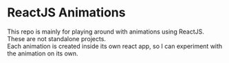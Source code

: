 # ReactJS Animations

This repo is mainly for playing around with animations using ReactJS. <br />
These are not standalone projects. <br />
Each animation is created inside its own react app, so I can experiment with the animation on its own.
